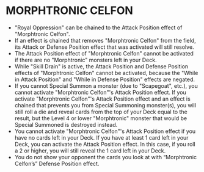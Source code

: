 
# MORPHTRONIC CELFON

*   "Royal Oppression" can be chained to the Attack Position effect of "Morphtronic Celfon".
*   If an effect is chained that removes "Morphtronic Celfon" from the field, its Attack or Defense Position effect that was activated will still resolve.
*   The Attack Position effect of "Morphtronic Celfon" cannot be activated if there are no "Morphtronic" monsters left in your Deck.
*   While "Skill Drain" is active, the Attack Position and Defense Position effects of "Morphtronic Celfon" cannot be activated, because the "While in Attack Position" and "While in Defense Position" effects are negated.
*   If you cannot Special Summon a monster (due to "Scapegoat", etc.), you cannot activate "Morphtronic Celfon"'s Attack Position effect. If you activate "Morphtronic Celfon"'s Attack Position effect and an effect is chained that prevents you from Special Summoning monster(s), you will still roll a die and reveal cards from the top of your Deck equal to the result, but the Level 4 or lower "Morphtronic" monster that would be Special Summoned is destroyed instead.
*   You cannot activate "Morphtronic Celfon"'s Attack Position effect if you have no cards left in your Deck. If you have at least 1 card left in your Deck, you can activate the Attack Position effect. In this case, if you roll a 2 or higher, you will still reveal the 1 card left in your Deck.
*   You do not show your opponent the cards you look at with “Morphtronic Celfon’s” Defense Position effect.

  